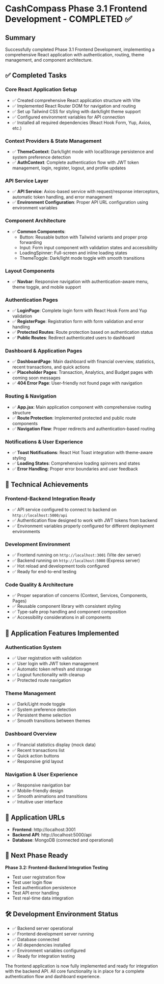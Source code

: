 # CashCompass Phase 3.1 Frontend Development - COMPLETED ✅

## Summary
Successfully completed Phase 3.1 Frontend Development, implementing a comprehensive React application with authentication, routing, theme management, and component architecture.

## ✅ Completed Tasks

### Core React Application Setup
- ✅ Created comprehensive React application structure with Vite
- ✅ Implemented React Router DOM for navigation and routing
- ✅ Set up Tailwind CSS for styling with dark/light theme support
- ✅ Configured environment variables for API connection
- ✅ Installed all required dependencies (React Hook Form, Yup, Axios, etc.)

### Context Providers & State Management
- ✅ **ThemeContext**: Dark/light mode with localStorage persistence and system preference detection
- ✅ **AuthContext**: Complete authentication flow with JWT token management, login, register, logout, and profile updates

### API Service Layer
- ✅ **API Service**: Axios-based service with request/response interceptors, automatic token handling, and error management
- ✅ **Environment Configuration**: Proper API URL configuration using environment variables

### Component Architecture
- ✅ **Common Components**:
  - Button: Reusable button with Tailwind variants and proper prop forwarding
  - Input: Form input component with validation states and accessibility
  - LoadingSpinner: Full-screen and inline loading states
  - ThemeToggle: Dark/light mode toggle with smooth transitions

### Layout Components
- ✅ **Navbar**: Responsive navigation with authentication-aware menu, theme toggle, and mobile support

### Authentication Pages
- ✅ **LoginPage**: Complete login form with React Hook Form and Yup validation
- ✅ **RegisterPage**: Registration form with form validation and error handling
- ✅ **Protected Routes**: Route protection based on authentication status
- ✅ **Public Routes**: Redirect authenticated users to dashboard

### Dashboard & Application Pages
- ✅ **DashboardPage**: Main dashboard with financial overview, statistics, recent transactions, and quick actions
- ✅ **Placeholder Pages**: Transaction, Analytics, and Budget pages with coming soon messages
- ✅ **404 Error Page**: User-friendly not found page with navigation

### Routing & Navigation
- ✅ **App.jsx**: Main application component with comprehensive routing structure
- ✅ **Route Protection**: Implemented protected and public route components
- ✅ **Navigation Flow**: Proper redirects and authentication-based routing

### Notifications & User Experience
- ✅ **Toast Notifications**: React Hot Toast integration with theme-aware styling
- ✅ **Loading States**: Comprehensive loading spinners and states
- ✅ **Error Handling**: Proper error boundaries and user feedback

## 🚀 Technical Achievements

### Frontend-Backend Integration Ready
- ✅ API service configured to connect to backend on `http://localhost:5000/api`
- ✅ Authentication flow designed to work with JWT tokens from backend
- ✅ Environment variables properly configured for different deployment environments

### Development Environment
- ✅ Frontend running on `http://localhost:3001` (Vite dev server)
- ✅ Backend running on `http://localhost:5000` (Express server)
- ✅ Hot reload and development tools configured
- ✅ Ready for end-to-end testing

### Code Quality & Architecture
- ✅ Proper separation of concerns (Context, Services, Components, Pages)
- ✅ Reusable component library with consistent styling
- ✅ Type-safe prop handling and component composition
- ✅ Accessibility considerations in all components

## 📱 Application Features Implemented

### Authentication System
- ✅ User registration with validation
- ✅ User login with JWT token management
- ✅ Automatic token refresh and storage
- ✅ Logout functionality with cleanup
- ✅ Protected route navigation

### Theme Management
- ✅ Dark/Light mode toggle
- ✅ System preference detection
- ✅ Persistent theme selection
- ✅ Smooth transitions between themes

### Dashboard Overview
- ✅ Financial statistics display (mock data)
- ✅ Recent transactions list
- ✅ Quick action buttons
- ✅ Responsive grid layout

### Navigation & User Experience
- ✅ Responsive navigation bar
- ✅ Mobile-friendly design
- ✅ Smooth animations and transitions
- ✅ Intuitive user interface

## 🔗 Application URLs
- **Frontend**: http://localhost:3001
- **Backend API**: http://localhost:5000/api
- **Database**: MongoDB (connected and operational)

## 🎯 Next Phase Ready
**Phase 3.2: Frontend-Backend Integration Testing**
- Test user registration flow
- Test user login flow  
- Test authentication persistence
- Test API error handling
- Test real-time data integration

## 🛠️ Development Environment Status
- ✅ Backend server operational
- ✅ Frontend development server running
- ✅ Database connected
- ✅ All dependencies installed
- ✅ Environment variables configured
- ✅ Ready for integration testing

The frontend application is now fully implemented and ready for integration with the backend API. All core functionality is in place for a complete authentication flow and dashboard experience.
